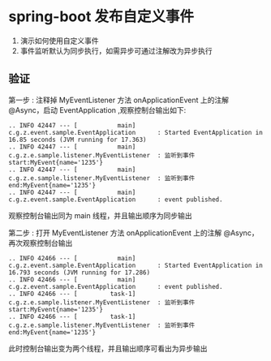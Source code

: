 # spring-boot 发布自定义事件
1. 演示如何使用自定义事件 
2. 事件监听默认为同步执行，如需异步可通过注解改为异步执行

## 验证
第一步 : 注释掉 MyEventListener 方法 onApplicationEvent 上的注解 @Async，启动 EventApplication ,观察控制台输出如下:
```console
.. INFO 42447 --- [           main] c.g.z.event.sample.EventApplication      : Started EventApplication in 16.85 seconds (JVM running for 17.363)
.. INFO 42447 --- [           main] c.g.z.e.sample.listener.MyEventListener  : 监听到事件 start:MyEvent{name='1235'}
.. INFO 42447 --- [           main] c.g.z.e.sample.listener.MyEventListener  : 监听到事件 end:MyEvent{name='1235'}
.. INFO 42447 --- [           main] c.g.z.event.sample.EventApplication      : event published.
```
观察控制台输出同为 main 线程，并且输出顺序为同步输出

第二步 : 打开 MyEventListener 方法 onApplicationEvent 上的注解 @Async，再次观察控制台输出
```console
.. INFO 42466 --- [           main] c.g.z.event.sample.EventApplication      : Started EventApplication in 16.793 seconds (JVM running for 17.286)
.. INFO 42466 --- [           main] c.g.z.event.sample.EventApplication      : event published.
.. INFO 42466 --- [         task-1] c.g.z.e.sample.listener.MyEventListener  : 监听到事件 start:MyEvent{name='1235'}
.. INFO 42466 --- [         task-1] c.g.z.e.sample.listener.MyEventListener  : 监听到事件 end:MyEvent{name='1235'}
```
此时控制台输出变为两个线程，并且输出顺序可看出为异步输出